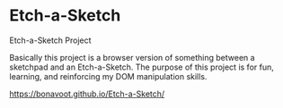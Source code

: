 # Etch-a-Sketch
Etch-a-Sketch Project

Basically this project is a browser version of something between a sketchpad and an Etch-a-Sketch.
The purpose of this project is for fun, learning, and reinforcing my DOM manipulation skills.

https://bonavoot.github.io/Etch-a-Sketch/
